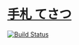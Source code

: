 # [手札 てさつ](https://panepo.github.io/Tesatsu/)

[![Build Status](https://travis-ci.org/Panepo/Tesatsu.svg?branch=master)](https://travis-ci.org/Panepo/Tesatsu.svg)
